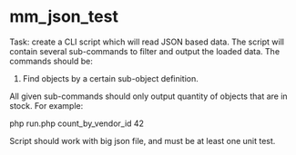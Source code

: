# mm_json_test
Task: create a CLI script which will read JSON based data. The script will contain several sub-commands to filter and output the loaded data. The commands should be:

1) Find objects by a certain sub-object definition.

All given sub-commands should only output quantity of objects that are in stock.
For example:

php run.php count_by_vendor_id 42

Script should work with big json file, and must be at least one unit test.

